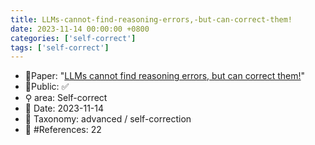 ```yaml
---
title: LLMs-cannot-find-reasoning-errors,-but-can-correct-them!
date: 2023-11-14 00:00:00 +0800
categories: ['self-correct']
tags: ['self-correct']
---
```


- 📙Paper: "[LLMs cannot find reasoning errors, but can correct them!](https://www.semanticscholar.org/paper/LLMs-cannot-find-reasoning-errors%2C-but-can-correct-Tyen-Mansoor/2cc5a2e8e5e739dbc22fce6eb0242bda3acd7998)"
- 🔑Public: ✅
- ⚲ area: Self-correct
- 📅 Date: 2023-11-14
- 🔎 Taxonomy: advanced / self-correction
- 📝 #References: 22
